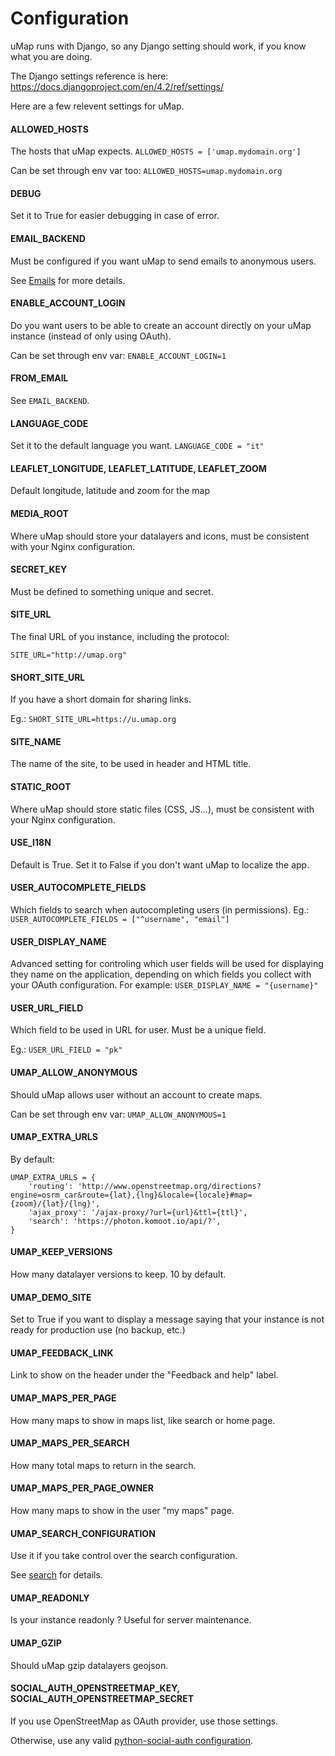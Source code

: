 # Configuration

uMap runs with Django, so any Django setting should work, if you know what you
are doing.

The Django settings reference is here: https://docs.djangoproject.com/en/4.2/ref/settings/

Here are a few relevent settings for uMap.


#### ALLOWED_HOSTS

The hosts that uMap expects.
`ALLOWED_HOSTS = ['umap.mydomain.org']`

Can be set through env var too: `ALLOWED_HOSTS=umap.mydomain.org`

#### DEBUG

Set it to True for easier debugging in case of error.

#### EMAIL_BACKEND

Must be configured if you want uMap to send emails to anonymous users.

See [Emails](install.md#emails) for more details.

#### ENABLE_ACCOUNT_LOGIN

Do you want users to be able to create an account directly on your uMap instance
(instead of only using OAuth).

Can be set through env var: `ENABLE_ACCOUNT_LOGIN=1`

#### FROM_EMAIL

See `EMAIL_BACKEND`.

#### LANGUAGE_CODE

Set it to the default language you want. `LANGUAGE_CODE = "it"`

#### LEAFLET_LONGITUDE, LEAFLET_LATITUDE, LEAFLET_ZOOM

Default longitude, latitude and zoom for the map

#### MEDIA_ROOT

Where uMap should store your datalayers and icons, must be consistent with your
Nginx configuration.

#### SECRET_KEY

Must be defined to something unique and secret.

#### SITE_URL

The final URL of you instance, including the protocol:

`SITE_URL="http://umap.org"`


#### SHORT_SITE_URL

If you have a short domain for sharing links.

Eg.: `SHORT_SITE_URL=https://u.umap.org`


#### SITE_NAME

The name of the site, to be used in header and HTML title.


#### STATIC_ROOT

Where uMap should store static files (CSS, JS…), must be consistent with your
Nginx configuration.

#### USE_I18N

Default is True. Set it to False if you don't want uMap to localize the app.

#### USER_AUTOCOMPLETE_FIELDS

Which fields to search when autocompleting users (in permissions).
Eg.: `USER_AUTOCOMPLETE_FIELDS = ["^username", "email"]`


#### USER_DISPLAY_NAME

Advanced setting for controling which user fields will be used for displaying
they name on the application, depending on which fields you collect with your
OAuth configuration.
For example: `USER_DISPLAY_NAME = "{username}"`

#### USER_URL_FIELD

Which field to be used in URL for user. Must be a unique field.

Eg.: `USER_URL_FIELD = "pk"`

#### UMAP_ALLOW_ANONYMOUS

Should uMap allows user without an account to create maps.

Can be set through env var: `UMAP_ALLOW_ANONYMOUS=1`


#### UMAP_EXTRA_URLS

By default:
```
UMAP_EXTRA_URLS = {
    'routing': 'http://www.openstreetmap.org/directions?engine=osrm_car&route={lat},{lng}&locale={locale}#map={zoom}/{lat}/{lng}',
    'ajax_proxy': '/ajax-proxy/?url={url}&ttl={ttl}',
    'search': 'https://photon.komoot.io/api/?',
}
```

#### UMAP_KEEP_VERSIONS

How many datalayer versions to keep. 10 by default.

#### UMAP_DEMO_SITE

Set to True if you want to display a message saying that your instance is not
ready for production use (no backup, etc.)

#### UMAP_FEEDBACK_LINK

Link to show on the header under the "Feedback and help" label.

#### UMAP_MAPS_PER_PAGE

How many maps to show in maps list, like search or home page.

#### UMAP_MAPS_PER_SEARCH

How many total maps to return in the search.

#### UMAP_MAPS_PER_PAGE_OWNER

How many maps to show in the user "my maps" page.

#### UMAP_SEARCH_CONFIGURATION

Use it if you take control over the search configuration.

See [search](install.md#search) for details.

#### UMAP_READONLY

Is your instance readonly ? Useful for server maintenance.

#### UMAP_GZIP

Should uMap gzip datalayers geojson.

#### SOCIAL_AUTH_OPENSTREETMAP_KEY, SOCIAL_AUTH_OPENSTREETMAP_SECRET

If you use OpenStreetMap as OAuth provider, use those settings.

Otherwise, use any valid [python-social-auth configuration](https://python-social-auth.readthedocs.io/en/latest/configuration/django.html).
